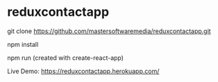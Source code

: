 # reduxcontactapp

git clone https://github.com/mastersoftwaremedia/reduxcontactapp.git

npm install

npm run (created with create-react-app)

Live Demo: https://reduxcontactapp.herokuapp.com/

